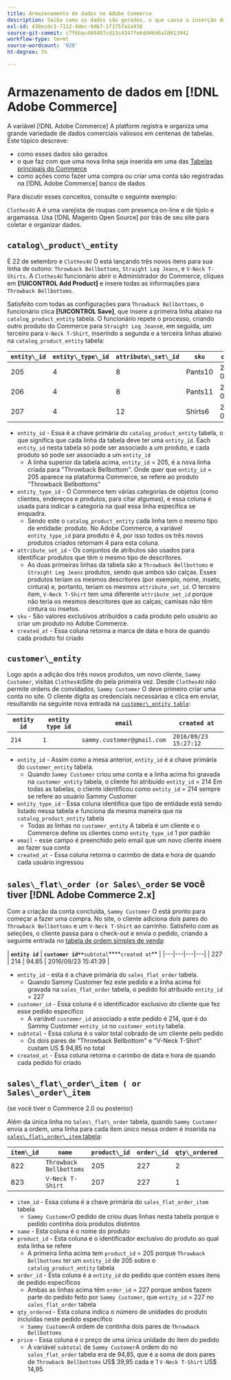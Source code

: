 ```yaml
---
title: Armazenamento de dados no Adobe Commerce
description: Saiba como os dados são gerados, o que causa a inserção de uma nova linha e como as ações são registradas no banco de dados do Adobe Commerce.
exl-id: 436ecdc1-7112-4dec-9db7-1f3757a2a938
source-git-commit: c7f6bacd49487cd13c4347fe6dd46d6a10613942
workflow-type: tm+mt
source-wordcount: '928'
ht-degree: 3%

---
```


# Armazenamento de dados em [!DNL Adobe Commerce]

A variável [!DNL Adobe Commerce] A platform registra e organiza uma grande variedade de dados comerciais valiosos em centenas de tabelas. Este tópico descreve:

* como esses dados são gerados
* o que faz com que uma nova linha seja inserida em uma das [Tabelas principais do Commerce](../data-warehouse-mgr/common-mage-tables.md)
* como ações como fazer uma compra ou criar uma conta são registradas na [!DNL Adobe Commerce] banco de dados

Para discutir esses conceitos, consulte o seguinte exemplo:

`Clothes4U` A é uma varejista de roupas com presença on-line e de tijolo e argamassa. Usa [!DNL Magento Open Source] por trás de seu site para coletar e organizar dados.

## `catalog\_product\_entity`

É 22 de setembro e `Clothes4U` O está lançando três novos itens para sua linha de outono: `Throwback Bellbottoms`, `Straight Leg Jeans`, e `V-Neck T-Shirts`. A `Clothes4U` funcionário abrir o Administrador do Commerce, cliques em **[!UICONTROL Add Product]** e insere todas as informações para `Throwback Bellbottoms`.

Satisfeito com todas as configurações para `Throwback Bellbottoms`, o funcionário clica **[!UICONTROL Save]**, que insere a primeira linha abaixo na `catalog_product_entity` tabela. O funcionário repete o processo, criando outro produto do Commerce para `Straight Leg Jeans`e, em seguida, um terceiro para `V-Neck T-Shirt`, inserindo a segunda e a terceira linhas abaixo na `catalog_product_entity` tabela:

| **`entity\_id`** | **`entity\_type\_id`** | **`attribute\_set\_id`** | **`sku`** | **`created\_at`** |
|---|---|---|---|---|
| 205 | 4 | 8 | Pants10 | 2016/09/22 09:15:43 |
| 206 | 4 | 8 | Pants11 | 2016/09/22 09:18:17 |
| 207 | 4 | 12 | Shirts6 | 2016/09/22 09:24:02 |

* `entity_id` - Essa é a chave primária do `catalog_product_entity` tabela, o que significa que cada linha da tabela deve ter uma `entity_id`. Each `entity_id` nesta tabela só pode ser associado a um produto, e cada produto só pode ser associado a um `entity_id`
   * A linha superior da tabela acima, `entity_id` = 205, é a nova linha criada para &quot;Throwback Bellbottom&quot;. Onde quer que `entity_id` = 205 aparece na plataforma Commerce, se refere ao produto &quot;Throwback Bellbottoms&quot;
* `entity_type_id` - O Commerce tem várias categorias de objetos (como clientes, endereços e produtos, para citar algumas), e essa coluna é usada para indicar a categoria na qual essa linha específica se enquadra.
   * Sendo este o `catalog_product_entity` cada linha tem o mesmo tipo de entidade: produto. No Adobe Commerce, a variável `entity_type_id` para produto é 4, por isso todos os três novos produtos criados retornam 4 para esta coluna.
* `attribute_set_id` - Os conjuntos de atributos são usados para identificar produtos que têm o mesmo tipo de descritores.
   * As duas primeiras linhas da tabela são a `Throwback Bellbottoms` e `Straight Leg Jeans` produtos, sendo que ambos são calças. Esses produtos teriam os mesmos descritores (por exemplo, nome, inseto, cintura) e, portanto, teriam os mesmos `attribute_set_id`. O terceiro item, `V-Neck T-Shirt` tem uma diferente `attribute_set_id` porque não teria os mesmos descritores que as calças; camisas não têm cintura ou insetos.
* `sku` - São valores exclusivos atribuídos a cada produto pelo usuário ao criar um produto no Adobe Commerce.
* `created_at` - Essa coluna retorna a marca de data e hora de quando cada produto foi criado

## `customer\_entity`

Logo após a adição dos três novos produtos, um novo cliente, `Sammy Customer`, visitas `Clothes4U`Site do pela primeira vez. Desde `Clothes4U` não permite ordens de convidados, `Sammy Customer` O deve primeiro criar uma conta no site. O cliente digita as credenciais necessárias e clica em enviar, resultando na seguinte nova entrada na [`customer\_entity table`](../data-warehouse-mgr/cust-ent-table.md):

| **`entity id`** | **`entity type id`** | **`email`** | **`created at`** |
|---|---|---|---|
| `214` | `1` | `sammy.customer@gmail.com` | `2016/09/23 15:27:12` |

* `entity_id` - Assim como a mesa anterior, `entity_id` é a chave primária do `customer_entity` tabela.
   * Quando `Sammy Customer` criou uma conta e a linha acima foi gravada na `customer_entity` tabela, o cliente foi atribuído `entity_id` = 214 Em todas as tabelas, o cliente identificou como `entity_id` = 214 sempre se refere ao usuário Sammy Customer
* `entity_type_id` - Essa coluna identifica que tipo de entidade está sendo listado nessa tabela e funciona da mesma maneira que na `catalog_product_entity` tabela
   * Todas as linhas no `customer_entity` A tabela é um cliente e o Commerce define os clientes como `entity_type_id` 1 por padrão
* `email` - esse campo é preenchido pelo email que um novo cliente insere ao fazer sua conta
* `created_at` - Essa coluna retorna o carimbo de data e hora de quando cada usuário ingressou

## `sales\_flat\_order (or Sales\_order` se você tiver [!DNL Adobe Commerce 2.x]

Com a criação da conta concluída, `Sammy Customer` O está pronto para começar a fazer uma compra. No site, o cliente adiciona dois pares do `Throwback Bellbottoms` e um `V-Neck T-Shirt` ao carrinho. Satisfeito com as seleções, o cliente passa para o check-out e envia o pedido, criando a seguinte entrada no [tabela de ordem simples de venda](../data-warehouse-mgr/sales-flat-order-table.md):

| **`entity id`** | **`customer id**`**`subtotal`****`created at`** |
|---|---|---|---|
| 227 | 214 | 94.85 | 2016/09/23 15:41:39 |

* `entity_id` - esta é a chave primária do `sales_flat_order` tabela.
   * Quando Sammy Customer fez este pedido e a linha acima foi gravada na `sales_flat_order` tabela, o pedido foi atribuído `entity_id` = 227
* `customer_id` - Essa coluna é o identificador exclusivo do cliente que fez esse pedido específico
   * A variável `customer_id` associado a este pedido é 214, que é do Sammy Customer `entity_id` no `customer_entity` tabela.
* `subtotal` - Essa coluna é o valor total cobrado de um cliente pelo pedido
   * Os dois pares de &quot;Throwback Bellbottom&quot; e &quot;V-Neck T-Shirt&quot; custam US $ 94,85 no total
* `created_at` - Essa coluna retorna o carimbo de data e hora de quando cada pedido foi criado

## `sales\_flat\_order\_item ( or Sales\_order\_item`

(se você tiver o Commerce 2.0 ou posterior)

Além da única linha no `Sales\_flat\_order` tabela, quando `Sammy Customer` envia a ordem, uma linha para cada item único nessa ordem é inserida na [`sales\_flat\_order\_item` tabela](../data-warehouse-mgr/sales-flat-order-item-table.md):

| **`item\_id`** | **`name`** | **`product\_id`** | **`order\_id`** | **`qty\_ordered`** | **`price`** |
|---|---|---|---|---|---|
| 822 | `Throwback Bellbottoms` | 205 | 227 | 2 | 39.95 |
| 823 | `V-Neck T-Shirt` | 207 | 227 | 1 | 14.95 |

* `item_id` - Essa coluna é a chave primária do `sales_flat_order_item` tabela
   * `Sammy Customer`O pedido de criou duas linhas nesta tabela porque o pedido continha dois produtos distintos
* `name` - Esta coluna é o nome do produto
* `product_id` - Esta coluna é o identificador exclusivo do produto ao qual esta linha se refere
   * A primeira linha acima tem `product_id` = 205 porque `Throwback Bellbottoms` ter um `entity_id` de 205 sobre o `catalog_product_entity` tabela
* `order_id` - Esta coluna é a `entity_id` do pedido que contém esses itens de pedido específicos
   * Ambas as linhas acima têm `order_id` = 227 porque ambos fazem parte do pedido feito por `Sammy Customer`, que `entity_id` = 227 no `sales_flat_order` tabela
* `qty_ordered` - Esta coluna indica o número de unidades do produto incluídas neste pedido específico
   * `Sammy Customer`A ordem de continha dois pares de `Throwback Bellbottoms`
* `price` - Essa coluna é o preço de uma única unidade do item do pedido
   * A variável `subtotal` de `Sammy Customer`A ordem do no `sales_flat_order` tabela era de 94,85, que é a soma de dois pares de `Throwback Bellbottoms` US$ 39,95 cada e 1 `V-Neck T-Shirt` US$ 14,95.
